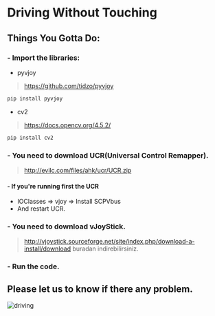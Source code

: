 # Driving Without Touching

## Things You Gotta Do:

### - Import the libraries:

- pyvjoy 
> https://github.com/tidzo/pyvjoy
```ruby
pip install pyvjoy
```
- cv2 
> https://docs.opencv.org/4.5.2/
```ruby
pip install cv2
```

### - You need to download UCR(Universal Control Remapper).
> http://evilc.com/files/ahk/ucr/UCR.zip 

#### - If you're running first the UCR 
- IOClasses => vjoy => Install SCPVbus 
- And restart UCR.

### - You need to download vJoyStick.
>http://vjoystick.sourceforge.net/site/index.php/download-a-install/download buradan indirebilirsiniz.

### - Run the code. 

## Please let us to know if there any problem.

![driving](https://user-images.githubusercontent.com/77537079/124906372-aac2c100-dfef-11eb-8d85-73751ef75872.jpg)
